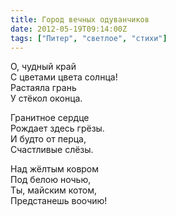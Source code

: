 ```yaml
---
title: Город вечных одуванчиков
date: 2012-05-19T09:14:00Z
tags: ["Питер", "светлое", "стихи"]
---
```


О, чудный край  
С цветами цвета солнца!  
Растаяла грань  
У стёкол оконца.

Гранитное сердце  
Рождает здесь грёзы.  
И будто от перца,  
Счастливые слёзы.

Над жёлтым ковром  
Под белою ночью,  
Ты, майским котом,  
Предстанешь воочию!  

